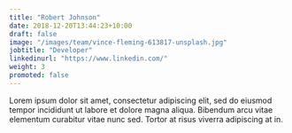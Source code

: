 ```yaml
---
title: "Robert Johnson"
date: 2018-12-20T13:44:23+10:00
draft: false
image: "/images/team/vince-fleming-613817-unsplash.jpg"
jobtitle: "Developer"
linkedinurl: "https://www.linkedin.com/"
weight: 3
promoted: false
---
```


Lorem ipsum dolor sit amet, consectetur adipiscing elit, sed do eiusmod tempor incididunt ut labore et dolore magna aliqua. Bibendum arcu vitae elementum curabitur vitae nunc sed. Tortor at risus viverra adipiscing at in.
